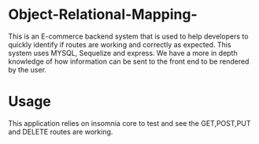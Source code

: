 # Object-Relational-Mapping-
This is an E-commerce backend system that is used to help developers to quickly 
identify if  routes are working and correctly as expected. This system uses MYSQL,
Sequelize and express. We have a more in depth knowledge of how information can be sent
to the front end to be rendered by the user.

# Usage

This application relies on insomnia core to test and see the GET,POST,PUT and DELETE  routes are working.
